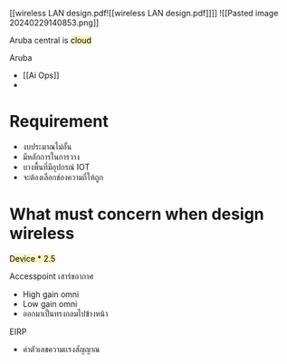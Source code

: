 [[wireless LAN design.pdf![[wireless LAN design.pdf]]]]
![[Pasted image 20240229140853.png]]

Aruba central is <mark style="background: #FFF3A3A6;">cloud</mark>

Aruba 
- [[Ai Ops]]
- 

# Requirement
- งบประมาณไม่อั้น
- มีหลักการในการวาง
- บางพื้นที่มีอุปกรณ์ IOT
- จะต้องเลือกช่องความถึ่ให้ถูก
# What must concern when design wireless

<mark style="background: #FFF3A3A6;">Device * 2.5</mark>


Accesspoint เสาร์ขอากาศ
- High gain omni
- Low gain omni
- ออกมาเป็นทรงกลมไปข้างหน้า

EIRP
- ค่าตัวเลขความเเรงสัญญาณ